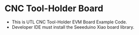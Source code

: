 # CNC Tool-Holder Board
- This is UTL CNC Tool-Holder EVM Board Example Code.
- Developer IDE must install the Seeeduino Xiao board library.
